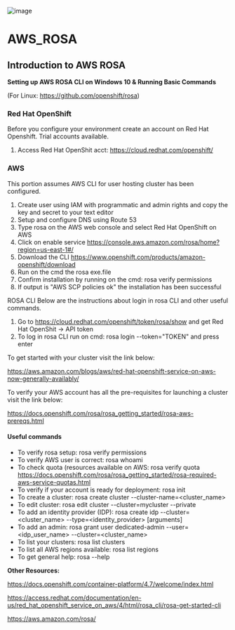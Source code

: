 
![image](https://user-images.githubusercontent.com/71087767/125652025-58592746-bd78-4331-a9af-be818d7530e0.png)

# AWS_ROSA
## Introduction to AWS ROSA


**Setting up AWS ROSA CLI on Windows 10 & Running Basic Commands**

(For Linux: https://github.com/openshift/rosa)

### Red Hat OpenShift
Before you configure your environment create an account on Red Hat Openshift. Trial accounts available.

1. Access Red Hat OpenShit acct: 
https://cloud.redhat.com/openshift/

### AWS
This portion assumes AWS CLI for user hosting cluster has been configured. 

1. Create user using IAM with programmatic and admin rights and copy the key and secret to your text editor
2. Setup and configure DNS using Route 53
3. Type rosa on the AWS web console and select Red Hat OpenShift on AWS
4. Click on enable service https://console.aws.amazon.com/rosa/home?region=us-east-1#/
5. Download the CLI https://www.openshift.com/products/amazon-openshift/download
6. Run on the cmd the rosa exe.file 
7. Confirm installation by running on the cmd: rosa verify permissions
8. If output is "AWS SCP policies ok" the installation has been successful

ROSA CLI
Below are the instructions about login in rosa CLI and other useful commands.

1. Go to https://cloud.redhat.com/openshift/token/rosa/show and get Red Hat OpenShit -> API token 
2. To log in rosa CLI run on cmd: rosa login --token="TOKEN" and press enter

To get started with your cluster visit the link below:

https://aws.amazon.com/blogs/aws/red-hat-openshift-service-on-aws-now-generally-availably/

To verify your AWS account has all the pre-requisites for launching a cluster visit the link below:

https://docs.openshift.com/rosa/rosa_getting_started/rosa-aws-prereqs.html

#### Useful commands 

- To verify rosa setup: rosa verify permissions
- To verify AWS user is correct: rosa whoami
- To check quota (resources available on AWS: rosa verify quota
 https://docs.openshift.com/rosa/rosa_getting_started/rosa-required-aws-service-quotas.html
- To verify if your account is ready for deployment: rosa init
- To create a cluster: rosa create cluster --cluster-name=<cluster_name> 
- To edit cluster: rosa edit cluster --cluster=mycluster --private 
- To add an identity provider (IDP): rosa create idp --cluster=<cluster_name> --type=<identity_provider> [arguments]
- To add an admin: rosa grant user dedicated-admin --user=<idp_user_name> --cluster=<cluster_name>
- To list your clusters: rosa list clusters
- To list all AWS regions available: rosa list regions
- To get general help: rosa --help


**Other Resources:**

https://docs.openshift.com/container-platform/4.7/welcome/index.html

https://access.redhat.com/documentation/en-us/red_hat_openshift_service_on_aws/4/html/rosa_cli/rosa-get-started-cli

https://aws.amazon.com/rosa/


















